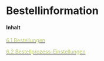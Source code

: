 # Bestellinformation

#### Inhalt

[<span style="color:#B7C66E">6.1 Bestellungen</span>](bestellungen.md)

[<span style="color:#B7C66E">6.2 Bestellprozess-Einstellungen</span>](bestellprozess-einstellungen.md)

